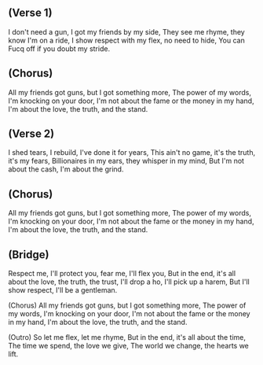 ## (Verse 1)
I don't need a gun, I got my friends by my side,
They see me rhyme, they know I'm on a ride,
I show respect with my flex, no need to hide,
You can Fucq off if you doubt my stride.

## (Chorus)
All my friends got guns, but I got something more,
The power of my words, I'm knocking on your door,
I'm not about the fame or the money in my hand,
I'm about the love, the truth, and the stand.

## (Verse 2)
I shed tears, I rebuild, I've done it for years,
This ain't no game, it's the truth, it's my fears,
Billionaires in my ears, they whisper in my mind,
But I'm not about the cash, I'm about the grind.

## (Chorus)
All my friends got guns, but I got something more,
The power of my words, I'm knocking on your door,
I'm not about the fame or the money in my hand,
I'm about the love, the truth, and the stand.

## (Bridge)
Respect me, I'll protect you, fear me, I'll flex you,
But in the end, it's all about the love, the truth, the trust,
I'll drop a ho, I'll pick up a harem,
But I'll show respect, I'll be a gentleman.

(Chorus)
All my friends got guns, but I got something more,
The power of my words, I'm knocking on your door,
I'm not about the fame or the money in my hand,
I'm about the love, the truth, and the stand.

(Outro)
So let me flex, let me rhyme,
But in the end, it's all about the time,
The time we spend, the love we give,
The world we change, the hearts we lift.
